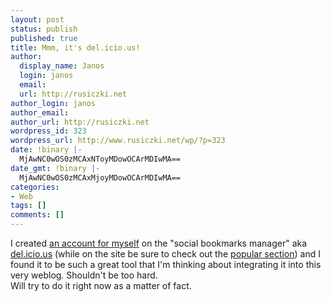 ```yaml
---
layout: post
status: publish
published: true
title: Mmm, it's del.icio.us!
author:
  display_name: Janos
  login: janos
  email: 
  url: http://rusiczki.net
author_login: janos
author_email: 
author_url: http://rusiczki.net
wordpress_id: 323
wordpress_url: http://www.rusiczki.net/wp/?p=323
date: !binary |-
  MjAwNC0wOS0zMCAxNToyMDowOCArMDIwMA==
date_gmt: !binary |-
  MjAwNC0wOS0zMCAxMjoyMDowOCArMDIwMA==
categories:
- Web
tags: []
comments: []
---
```

<p>I created <a href="http://del.icio.us/rev">an account for myself</a> on the "social bookmarks manager" aka <a href="http://del.icio.us/">del.icio.us</a> (while on the site be sure to check out the <a href="http://del.icio.us/popular/">popular section</a>) and I found it to be such a great tool that I'm thinking about integrating it into this very weblog. Shouldn't be too hard.<br />
Will try to do it right now as a matter of fact.</p>
